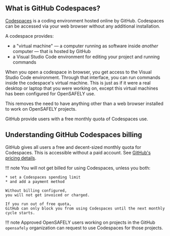 ## What is GitHub Codespaces?

[Codespaces](https://github.com/features/codespaces) is a coding environment
hosted online by GitHub.
Codespaces can be accessed via your web browser
without any additional installation.

A codespace provides:

* a "virtual machine" — a computer running as software inside *another* computer
  — that is hosted by GitHub
* a Visual Studio Code environment
  for editing your project and running commands

When you open a codespace in browser,
you get access to the Visual Studio Code environment.
Through that interface,
you can run commands inside the codespace's virtual machine.
This is just as if it were a real desktop or laptop that you were working on,
except this virtual machines has been configured for OpenSAFELY use.

This removes the need to have anything other than a web browser installed
to work on OpenSAFELY projects.

GitHub provide users with a free monthly quota of Codespaces use.

## Understanding GitHub Codespaces billing

GitHub gives all users a free and decent-sized monthly quota for Codespaces.
This is accessible without a paid account.
See [GitHub's pricing details](https://docs.github.com/en/billing/managing-billing-for-github-codespaces/about-billing-for-github-codespaces).

!!! note
    You will not get billed for using Codespaces,
    unless you both:

    * set a Codespaces spending limit
    * and add a payment method

    Without billing configured,
    you will not get invoiced or charged.

    If you run out of free quota,
    GitHub can only block you from using Codespaces until the next monthly cycle starts.

!!! note
    Approved OpenSAFELY users working on projects in the GitHub `opensafely` organization
    can request to use Codespaces for those projects.
